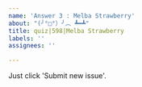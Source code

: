 ```yaml
---
name: 'Answer 3 : Melba Strawberry'
about: "(╯°□°）╯︵ ┻━┻"
title: quiz|598|Melba Strawberry
labels: ''
assignees: ''

---
```


Just click 'Submit new issue'.
